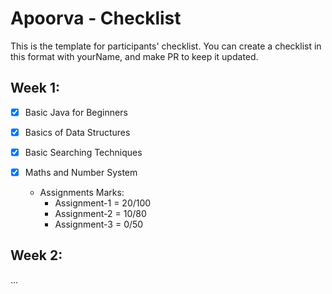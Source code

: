 #  Apoorva - Checklist
This is the template for participants' checklist. You can create a checklist in this format with yourName, and make PR to keep it updated.

## Week 1:

- [x] Basic Java for Beginners
- [x] Basics of Data Structures
- [x] Basic Searching Techniques
- [x] Maths and Number System

  * Assignments Marks:
    - Assignment-1 = 20/100
    - Assignment-2 = 10/80
    - Assignment-3 = 0/50
    
 ## Week 2:
...
